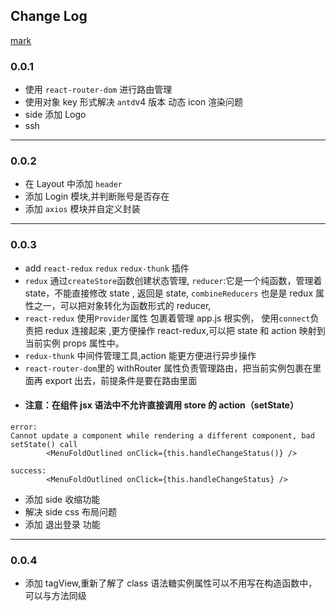 ## Change Log

[mark](https://www.cnblogs.com/wj-1314/p/8547763.html)

### 0.0.1

- 使用 `react-router-dom` 进行路由管理
- 使用对象 key 形式解决 `antd`v4 版本 动态 icon 渲染问题
- side 添加 Logo
- ssh

---

### 0.0.2

- 在 Layout 中添加 `header`
- 添加 Login 模块,并判断账号是否存在
- 添加 `axios` 模块并自定义封装

---

### 0.0.3

- add `react-redux` `redux` `redux-thunk` 插件
- `redux` 通过`createStore`函数创建状态管理, `reducer`:它是一个纯函数，管理着 state，不能直接修改 state , 返回是 state, `combineReducers` 也是是 redux 属性之一，可以把对象转化为函数形式的 reducer,
- `react-redux` 使用`Provider`属性 包裹着管理 app.js 根实例， 使用`connect`负责把 redux 连接起来 ,更方便操作 react-redux,可以把 state 和 action 映射到当前实例 props 属性中。
- `redux-thunk` 中间件管理工具,action 能更方便进行异步操作
- `react-router-dom`里的 withRouter 属性负责管理路由，把当前实例包裹在里面再 export 出去，前提条件是要在路由里面
- #### 注意：在组件 jsx 语法中不允许直接调用 store 的 action（setState）

```
error:
Cannot update a component while rendering a different component, bad setState() call
        <MenuFoldOutlined onClick={this.handleChangeStatus()} />

success:
        <MenuFoldOutlined onClick={this.handleChangeStatus} />
```

- 添加 side 收缩功能
- 解决 side css 布局问题
- 添加 退出登录 功能

---

### 0.0.4

- 添加 tagView,重新了解了 class 语法糖实例属性可以不用写在构造函数中，可以与方法同级
